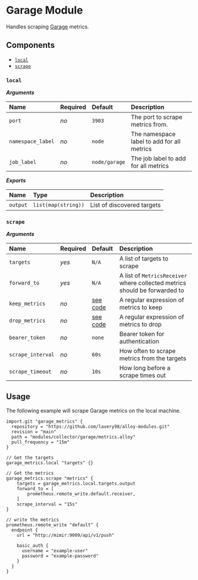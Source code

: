 # Garage Module

Handles scraping [Garage](https://garagehq.deuxfleurs.fr/) metrics.

## Components

- [`local`](#local)
- [`scrape`](#scrape)

### `local`

**_Arguments_**

| Name              | Required | Default       | Description                                |
| :---------------- | :------- | :------------ | :----------------------------------------- |
| `port`            | _no_     | `3903`        | The port to scrape metrics from.           |
| `namespace_label` | _no_     | `node`        | The namespace label to add for all metrics |
| `job_label`       | _no_     | `node/garage` | The job label to add for all metrics       |

**_Exports_**

| Name     | Type                | Description                |
| :------- | :------------------ | :------------------------- |
| `output` | `list(map(string))` | List of discovered targets |

### `scrape`

**_Arguments_**

| Name              | Required | Default                       | Description                                                                |
| :---------------- | :------- | :---------------------------- | :------------------------------------------------------------------------- |
| `targets`         | _yes_    | `N/A`                         | A list of targets to scrape                                                |
| `forward_to`      | _yes_    | `N/A`                         | A list of `MetricsReceiver` where collected metrics should be forwarded to |
| `keep_metrics`    | _no_     | [see code](metrics.alloy#L88) | A regular expression of metrics to keep                                    |
| `drop_metrics`    | _no_     | [see code](metrics.alloy#L81) | A regular expression of metrics to drop                                    |
| `bearer_token`    | _no_     | `none`                        | Bearer token for authentication                                            |
| `scrape_interval` | _no_     | `60s`                         | How often to scrape metrics from the targets                               |
| `scrape_timeout`  | _no_     | `10s`                         | How long before a scrape times out                                         |

## Usage

The following example will scrape Garage metrics on the local machine.

```alloy
import.git "garage_metrics" {
  repository = "https://github.com/lavery98/alloy-modules.git"
  revision = "main"
  path = "modules/collector/garage/metrics.alloy"
  pull_frequency = "15m"
}

// Get the targets
garage_metrics.local "targets" {}

// Get the metrics
garage_metrics.scrape "metrics" {
    targets = garage_metrics.local.targets.output
    forward_to = [
        prometheus.remote_write.default.receiver,
    ]
    scrape_interval = "15s"
}

// write the metrics
prometheus.remote_write "default" {
  endpoint {
    url = "http://mimir:9009/api/v1/push"

    basic_auth {
      username = "example-user"
      password = "example-password"
    }
  }
}
```
